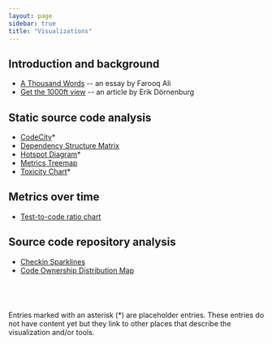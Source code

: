 ```yaml
---
layout: page
sidebar: true
title: "Visualizations"
---
```


## Introduction and background

* [A Thousand Words](../intro/a-thousand-words) -- an essay by Farooq Ali
* [Get the 1000ft view](../intro/get-the-1000ft-view) -- an article by Erik Dörnenburg


## Static source code analysis

* [CodeCity](codecity)\*
* [Dependency Structure Matrix](dependency-structure-matrix)
* [Hotspot Diagram](hotspot-diagram)\*
* [Metrics Treemap](metrics-treemap)
* [Toxicity Chart](toxicity-chart)\*


## Metrics over time

* [Test-to-code ratio chart](test-code-ratio)


## Source code repository analysis

* [Checkin Sparklines](checkin-sparklines)
* [Code Ownership Distribution Map](code-ownership-distribution-map)
  
## &nbsp;
Entries marked with an asterisk (\*) are placeholder entries. These entries do not have content yet but they link to other places that describe the visualization and/or tools.
